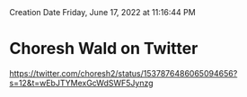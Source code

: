 <div></b>Creation Date</b> Friday, June 17, 2022 at 11:16:44 PM<br></div><div><h1>Choresh Wald on Twitter</h1></div>
<div><a href=https://twitter.com/choresh2/status/1537876486065094656?s=12&t=wEbJTYMexGcWdSWF5Jynzg>https://twitter.com/choresh2/status/1537876486065094656?s=12&t=wEbJTYMexGcWdSWF5Jynzg</a><br></div>

